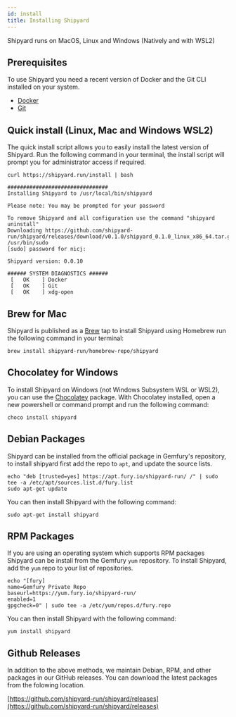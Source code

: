 ```yaml
---
id: install
title: Installing Shipyard
---
```


Shipyard runs on MacOS, Linux and Windows (Natively and with WSL2)


## Prerequisites

To use Shipyard you need a recent version of Docker and the Git CLI installed on your system.

* [Docker](https://docs.docker.com/) 
* [Git](https://git-scm.com/)


## Quick install (Linux, Mac and Windows WSL2)

The quick install script allows you to easily install the latest version of Shipyard. Run the following command
in your terminal, the install script will prompt you for administrator access if required.

```shell
curl https://shipyard.run/install | bash

################################
Installing Shipyard to /usr/local/bin/shipyard

Please note: You may be prompted for your password

To remove Shipyard and all configuration use the command "shipyard uninstall"
Downloading https://github.com/shipyard-run/shipyard/releases/download/v0.1.0/shipyard_0.1.0_linux_x86_64.tar.gz
/usr/bin/sudo
[sudo] password for nicj: 

Shipyard version: 0.0.10

###### SYSTEM DIAGNOSTICS ######
 [   OK    ] Docker
 [   OK    ] Git
 [   OK    ] xdg-open
```


## Brew for Mac

Shipyard is published as a [Brew](https://brew.sh) tap to install Shipyard using Homebrew run the following command in your terminal:

```shell
brew install shipyard-run/homebrew-repo/shipyard
```


## Chocolatey for Windows

To install Shipyard on Windows (not Windows Subsystem WSL or WSL2), you can use the [Chocolatey](https://chocolatey.org/packages/shipyard) package.
With Chocolatey installed, open a new powershell or command prompt and run the following command:

```shell
choco install shipyard
```

## Debian Packages

Shipyard can be installed from the official package in Gemfury's repository, to install shipyard first add the repo to `apt`,
and update the source lists.

```
echo "deb [trusted=yes] https://apt.fury.io/shipyard-run/ /" | sudo tee -a /etc/apt/sources.list.d/fury.list
sudo apt-get update
```

You can then install Shipyard with the following command:

```
sudo apt-get install shipyard
```

## RPM Packages

If you are using an operating system which supports RPM packages Shipyard can be install from the Gemfury `yum` repository.
To install Shipyard, add the `yum` repo to your list of repositories.

```
echo "[fury] 
name=Gemfury Private Repo 
baseurl=https://yum.fury.io/shipyard-run/ 
enabled=1 
gpgcheck=0" | sudo tee -a /etc/yum/repos.d/fury.repo
```

You can then install Shipyard with the following command:

```
yum install shipyard
```

## Github Releases

In addition to the above methods, we maintain Debian, RPM, and other packages in our GitHub releases. You can download
the latest packages from the folowing location.

[https://github.com/shipyard-run/shipyard/releases](https://github.com/shipyard-run/shipyard/releases)
